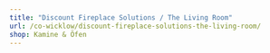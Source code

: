 ```yaml
---
title: "Discount Fireplace Solutions / The Living Room"
url: /co-wicklow/discount-fireplace-solutions-the-living-room/
shop: Kamine & Öfen
---
```

